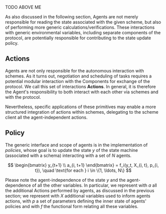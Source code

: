 TODO ABOVE ME

As also discussed in the following section, Agents are not merely responsible for reading the state associated with the given scheme, but also of performing more generic calculations/verifications. These interactions with generic environmental variables, including separate components of the protocol, are potentially responsible for contributing to the state update policy.

## Actions

Agents are not only responsible for the autonomous interaction with schemes. As it turns out, negotiation and scheduling of tasks requires a potential modular interaction with the Components for exchange of the protocol. We call this set of interactions **Actions**. In general, it is therefore the Agent's responsibility to both interact with each other via schemes and with the protocol. 

Nevertheless, specific applications of these primitives may enable a more structured integration of actions within schemes, delegating to the scheme client all the agent-independent actions.

## Policy

The generic interface and scope of agents is in the implementation of *policies*, whose goal is to update the state $y$ of the state machine (associated with a schema) interacting with a set of $N$ agents.

$$
\begin{bmatrix}
y_{t+1} \\
a_{i, t+1}
\end{bmatrix}
= f_i(y_t, X_{i, t}, p_{i, t}), \quad \text{for each } i \in \{1, \ldots, N\}
$$

Please note the agent-independence of the state $y$ and the agent-dependence of all the other variables. In particular, we represent with $a$ all the additional Actions performed by agents, as discussed in the previous section; we represent with $X$ additional variables used to inform agents actions, with $p$ a set of parameters defining the inner state of agents' policies and with $f$ the functional form relating all these variables. 